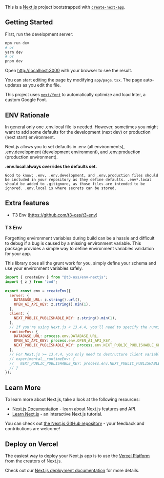This is a [Next.js](https://nextjs.org/) project bootstrapped with [`create-next-app`](https://github.com/vercel/next.js/tree/canary/packages/create-next-app).

## Getting Started

First, run the development server:

```bash
npm run dev
# or
yarn dev
# or
pnpm dev
```

Open [http://localhost:3000](http://localhost:3000) with your browser to see the result.

You can start editing the page by modifying `app/page.tsx`. The page auto-updates as you edit the file.

This project uses [`next/font`](https://nextjs.org/docs/basic-features/font-optimization) to automatically optimize and load Inter, a custom Google Font.

## ENV Rationale
In general only one .env.local file is needed. However, sometimes you might want to add some defaults for the development (next dev) or production (next start) environment.

Next.js allows you to set defaults in .env (all environments), .env.development (development environment), and .env.production (production environment).

**.env.local always overrides the defaults set.**

`Good to know: .env, .env.development, and .env.production files should be included in your repository as they define defaults. .env*.local should be added to .gitignore, as those files are intended to be ignored. .env.local is where secrets can be stored.`


## Extra features
- T3 Env (https://github.com/t3-oss/t3-env)

### T3 Env
Forgetting environment variables during build can be a hassle and difficult to debug if a bug is caused by a missing environment variable. This package provides a simple way to define environment variables validation for your app.

This library does all the grunt work for you, simply define your schema and use your environment variables safely.

```js
import { createEnv } from "@t3-oss/env-nextjs";
import { z } from "zod";
 
export const env = createEnv({
  server: {
    DATABASE_URL: z.string().url(),
    OPEN_AI_API_KEY: z.string().min(1),
  },
  client: {
    NEXT_PUBLIC_PUBLISHABLE_KEY: z.string().min(1),
  },
  // If you're using Next.js < 13.4.4, you'll need to specify the runtimeEnv manually
  runtimeEnv: {
    DATABASE_URL: process.env.DATABASE_URL,
    OPEN_AI_API_KEY: process.env.OPEN_AI_API_KEY,
    NEXT_PUBLIC_PUBLISHABLE_KEY: process.env.NEXT_PUBLIC_PUBLISHABLE_KEY,
  },
  // For Next.js >= 13.4.4, you only need to destructure client variables:
  // experimental__runtimeEnv: {
  //   NEXT_PUBLIC_PUBLISHABLE_KEY: process.env.NEXT_PUBLIC_PUBLISHABLE_KEY,
  // }
});
```

## Learn More

To learn more about Next.js, take a look at the following resources:

- [Next.js Documentation](https://nextjs.org/docs) - learn about Next.js features and API.
- [Learn Next.js](https://nextjs.org/learn) - an interactive Next.js tutorial.

You can check out [the Next.js GitHub repository](https://github.com/vercel/next.js/) - your feedback and contributions are welcome!

## Deploy on Vercel

The easiest way to deploy your Next.js app is to use the [Vercel Platform](https://vercel.com/new?utm_medium=default-template&filter=next.js&utm_source=create-next-app&utm_campaign=create-next-app-readme) from the creators of Next.js.

Check out our [Next.js deployment documentation](https://nextjs.org/docs/deployment) for more details.
